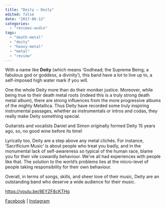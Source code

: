```yaml
---
title: "Deity – Deity"
edited: false
date: "2017-06-12"
categories:
  - "reviews-audio"
tags:
  - "death-metal"
  - "deity"
  - "heavy-metal"
  - "metal"
  - "review"
---
```


With a name like **Deity** (which means ‘Godhead; the Supreme Being; a fabulous god or goddess, a divinity’), this band have a lot to live up to, a self-imposed high water mark if you will.

One the whole Deity more than do their moniker justice. Moreover, while being true to their death metal roots (indeed this is a truly strong death metal album), there are strong influences from the more progressive albums of the mighty Metallica. Thus Deity have recorded some truly inspiring instrumental passages, whether as instrumentals or intros and codas, they really make Deity something special.

Guitarists and vocalists Daniel and Simon originally formed Deity 15 years ago, so, no good wine before its time!

Lyrically too, Deity are a step above any metal clichés. For instance, ‘Sacrificium Music’ is about people who treat you badly, and in the monumental lack of self-awareness so typical of the human race, blame you for their vile cowardly behaviour. We’ve all had experiences with people like that. The solution to the world’s problems lies at the micro-level of people taking responsibility for their own behaviour.

Overall, in terms of songs, skills, and sheer love of their music, Deity are an outstanding band who deserve a wide audience for their music.

https://youtu.be/8EYZF8cKTHg

[Facebook](https://www.facebook.com/Deity-554005458044410/) | [Instagram](http://www.instagram.com/deitymetalofficial)
